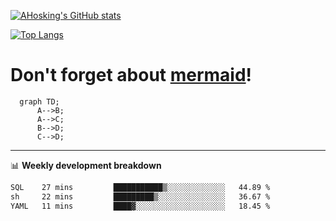 [![AHosking's GitHub stats](https://github-readme-stats.vercel.app/api?username=ahosking&count_private=true&show_icons=true&theme=onedark&hide_rank=true&include_all_commits=true)](https://github.com/ahosking)

[![Top Langs](https://github-readme-stats.vercel.app/api/top-langs/?username=ahosking&layout=compact&theme=onedark)](https://github.com/ahosking)


# Don't forget about [mermaid](https://github.blog/2022-02-14-include-diagrams-markdown-files-mermaid/)!

```mermaid
  graph TD;
      A-->B;
      A-->C;
      B-->D;
      C-->D;
```
-------

📊 **Weekly development breakdown**

<!--START_SECTION:waka-->

```txt
SQL    27 mins         ███████████▒░░░░░░░░░░░░░   44.89 %
sh     22 mins         █████████▒░░░░░░░░░░░░░░░   36.67 %
YAML   11 mins         ████▓░░░░░░░░░░░░░░░░░░░░   18.45 %
```

<!--END_SECTION:waka-->
